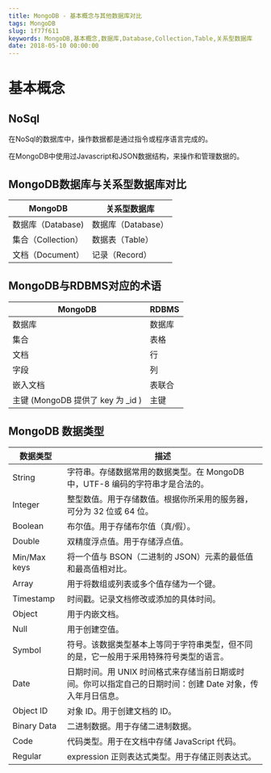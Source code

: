 ```yaml
---
title: MongoDB - 基本概念与其他数据库对比
tags: MongoDB
slug: 1f77f611
keywords: MongoDB,基本概念,数据库,Database,Collection,Table,关系型数据库
date: 2018-05-10 00:00:00
---
```


基本概念
=============
## NoSql

在NoSql的数据库中，操作数据都是通过指令或程序语言完成的。

在MongoDB中使用过Javascript和JSON数据结构，来操作和管理数据的。

## MongoDB数据库与关系型数据库对比

| MongoDB          | 关系型数据库    |
| -------------    |-------------|
| 数据库（Database) | 数据库（Database） |
| 集合（Collection）| 数据表（Table）    |
| 文档（Document）  | 记录（Record）     |



## MongoDB与RDBMS对应的术语

|MongoDB  |RDBMS|
| ---   |---|
|数据库  |数据库|
|集合   |表格|
|文档	    |行	|
|字段	    |列	|
|嵌入文档	|表联合|
|主键 (MongoDB 提供了 key 为 _id )	|主键|
## MongoDB 数据类型

|数据类型|	描述|
| ---   |---|
|String	|字符串。存储数据常用的数据类型。在 MongoDB 中，UTF-8 编码的字符串才是合法的。|
|Integer	|整型数值。用于存储数值。根据你所采用的服务器，可分为 32 位或 64 位。|
|Boolean	|布尔值。用于存储布尔值（真/假）。|
|Double	|双精度浮点值。用于存储浮点值。|
|Min/Max keys	|将一个值与 BSON（二进制的 JSON）元素的最低值和最高值相对比。|
|Array	|用于将数组或列表或多个值存储为一个键。|
|Timestamp	|时间戳。记录文档修改或添加的具体时间。|
|Object	|用于内嵌文档。|
|Null	|用于创建空值。|
|Symbol	|符号。该数据类型基本上等同于字符串类型，但不同的是，它一般用于采用特殊符号类型的语言。|
|Date	|日期时间。用 UNIX 时间格式来存储当前日期或时间。你可以指定自己的日期时间：创建 Date 对象，传入年月日信息。|
|Object ID	|对象 ID。用于创建文档的 ID。|
|Binary Data	|二进制数据。用于存储二进制数据。|
|Code	|代码类型。用于在文档中存储 JavaScript 代码。|
|Regular |expression	正则表达式类型。用于存储正则表达式。|
